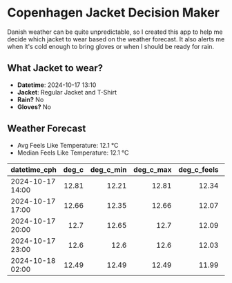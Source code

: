 
# Copenhagen Jacket Decision Maker

Danish weather can be quite unpredictable, so I created this app to help me decide which jacket to wear based on the weather forecast. 
It also alerts me when it's cold enough to bring gloves or when I should be ready for rain.

## What Jacket to wear?

- **Datetime**: 2024-10-17 13:10
- **Jacket**: Regular Jacket and T-Shirt
- **Rain?** No
- **Gloves?** No

## Weather Forecast
- Avg Feels Like Temperature: 12.1 °C
- Median Feels Like Temperature: 12.1 °C

| datetime_cph     |   deg_c |   deg_c_min |   deg_c_max |   deg_c_feels | weather   | wind   | rain   |
|:-----------------|--------:|------------:|------------:|--------------:|:----------|:-------|:-------|
| 2024-10-17 14:00 |   12.81 |       12.21 |       12.81 |         12.34 | Clouds    | High   | None   |
| 2024-10-17 17:00 |   12.66 |       12.35 |       12.66 |         12.07 | Clouds    | High   | None   |
| 2024-10-17 20:00 |   12.7  |       12.65 |       12.7  |         12.09 | Clouds    | High   | None   |
| 2024-10-17 23:00 |   12.6  |       12.6  |       12.6  |         12.03 | Clouds    | Low    | None   |
| 2024-10-18 02:00 |   12.49 |       12.49 |       12.49 |         11.99 | Clouds    | Low    | None   |
        